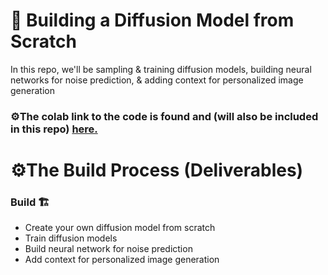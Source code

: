 # 🤖 Building a Diffusion Model from Scratch

In this repo, we'll be sampling & training diffusion models, building neural networks for noise prediction, & adding context for personalized image generation

### ⚙️The colab link to the code is found and (will also be included in this repo) [here.](https://colab.research.google.com/drive/1OR0dpmer4AFPwvKvA3e5dW8C_lU8o2D3?usp=sharing)

# ⚙️The Build Process (Deliverables)

### Build 🏗️
* Create your own diffusion model from scratch
* Train diffusion models
* Build neural network for noise prediction
* Add context for personalized image generation
